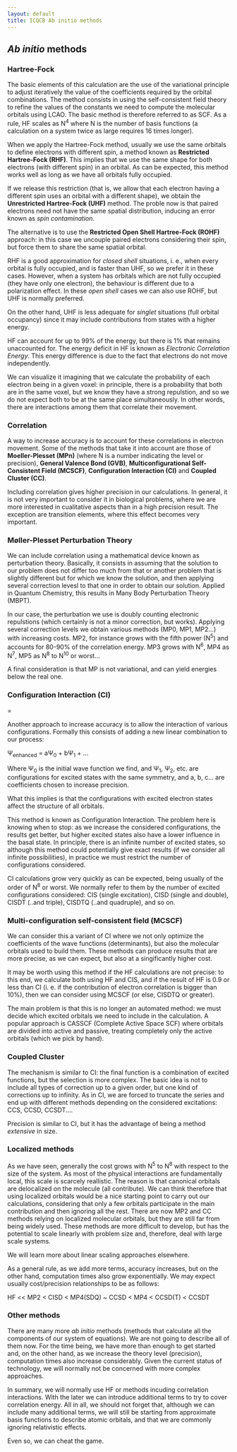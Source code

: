 ```yaml
---
layout: default
title: ICQCB Ab initio methods
---
```


*Ab initio* methods
-------------------

### Hartree-Fock

The basic elements of this calculation are the use of the variational principle to adjust iteratively the value of the coefficients required by the orbital combinations. The method consists in using the self-consistent field theory to refine the values of the constants we need to compute the molecular orbitals using LCAO. The basic method is therefore referred to as SCF. As a rule, HF scales as N<sup>4</sup> where N is the number of basis functions (a calculation on a system twice as large requires 16 times longer).

When we apply the Hartree-Fock method, usually we use the same orbitals to define electrons with different spin, a method known as **Restricted Hartree-Fock (RHF)**. This implies that we use the same shape for both electrons (with different spin) in an orbital. As can be expected, this method works well as long as we have all orbitals fully occupied.

If we release this restriction (that is, we allow that each electron having a different spin uses an orbital with a different shape), we obtain the **Unrestricted Hartree-Fock (UHF)** method. The proble now is that paired electrons need not have the same spatial distribution, inducing an error known as *spin contamination*.

The alternative is to use the **Restricted Open Shell Hartree-Fock (ROHF)** approach: in this case we uncouple paired electrons considering their spin, but force them to share the same spatial orbital.

RHF is a good approximation for *closed shell* situations, i. e., when every orbital is fully occupied, and is faster than UHF, so we prefer it in these cases. However, when a system has orbitals which are not fully occupied (they have only one electron), the behaviour is different due to a polarization effect. In these *open shell* cases we can also use ROHF, but UHF is normally preferred.

On the other hand, UHF is less adequate for *singlet* situations (full orbital occupancy) since it may include contributions from states with a higher energy.

HF can account for up to 99% of the energy, but there is 1% that remains unaccounted for. The energy deficit in HF is known as *Electronic Correlation Energy*. This energy difference is due to the fact that electrons do not move independently.

We can visualize it imagining that we calculate the probability of each electron being in a given voxel: in principle, there is a probability that both are in the same voxel, but we know they have a strong repulstion, and so we do not expect both to be at the same place simultaneously. In other words, there are interactions among them that correlate their movement.

### Correlation

A way to increase accuracy is to account for these correlations in electron movement. Some of the methods that take it into account are those of **Moeller-Plesset (MPn)** (where N is a number indicating the level or precision), **General Valence Bond (GVB)**, **Multiconfigurational Self-Consistent Field (MCSCF)**, **Configuration Interaction (CI)** and **Coupled Cluster (CC)**.

Including correlation gives higher precision in our calculations. In general, it is not very important to consider it in biological problems, where we are more interested in cualitative aspects than in a high precision result. The exception are transition elements, where this effect becomes very important.

### Møller-Plesset Perturbation Theory

We can include correlation using a mathematical device known as perturbation theory. Basically, it consists in assuming that the solution to our problem does not differ too much from that or another problem that is slightly different but for which we know the solution, and then applying several correction levesl to that one in order to obtain our solution. Applied in Quantum Chemistry, this results in Many Body Perturbation Theory (MBPT).

In our case, the perturbation we use is doubly counting electronic repulstions (which certainly is not a minor correction, but works). Applying several correction levels we obtain various methods (MP0, MP1, MP2...) with increasing costs. MP2, for instance grows with the fifth power (N<sup>5</sup>) and accounts for 80-90% of the correlation energy. MP3 grows with N<sup>6</sup>, MP4 as N<sup>7</sup>, MP5 as N<sup>8</sup> to N<sup>10</sup> or worst...

A final consideration is that MP is not variational, and can yield energies below the real one.

### Configuration Interaction (CI)

=

Another approach to increase accuracy is to allow the interaction of various configurations. Formally this consists of adding a new linear combination to our process:

Ψ<sub>enhanced</sub> = aΨ<sub>0</sub> + bΨ<sub>1</sub> + ...

Where Ψ<sub>0</sub> is the initial wave function we find, and Ψ<sub>1</sub>, Ψ<sub>2</sub>, etc. are configurations for excited states with the same symmetry, and a, b, c... are coefficients chosen to increase precision.

What this implies is that the configurations with excited electron states affect the structure of all orbitals.

This method is known as Configuration Interaction. The problem here is knowing when to stop: as we increase the considered configurations, the results get better, but higher excited states also have a lower influence in the basal state. In principle, there is an infinite number of excited states, so although this method could potentially give exact results (if we consider all infinite possibilities), in practice we must restrict the number of configurations considered.

CI calculations grow very quickly as can be expected, being usually of the order of N<sup>8</sup> or worst. We normally refer to them by the number of excited configurations considered: CIS (single excitation), CISD (single and double), CISDT (..and triple), CISDTQ (..and quadruple), and so on.

### Multi-configuration self-consistent field (MCSCF)

We can consider this a variant of CI where we not only optimize the coefficients of the wave functions (determinants), but also the molecular orbitals used to build them. These methods can produce results that are more precise, as we can expect, but also at a singificantly higher cost.

It may be worth using this method if the HF calculations are not precise: to this end, we calculate both using HF and CIS, and if the result of HF is 0.9 or less than CI (i. e. if the contribution of electron correlation is bigger than 10%), then we can consider using MCSCF (or else, CISDTQ or greater).

The main problem is that this is no longer an automated method: we must decide which excited orbitals we need to include in the calculation. A popular approach is CASSCF (Complete Active Space SCF) where orbitals are divided into active and passive, treating completely only the active orbitals (which we pick by hand).

### Coupled Cluster

The mechanism is similar to CI: the final function is a combination of excited functions, but the selection is more complex. The basic idea is not to include all types of correction up to a given order, but one kind of corrections up to infinity. As in CI, we are forced to truncate the series and end up with different methods depending on the considered excitations: CCS, CCSD, CCSDT....

Precision is similar to CI, but it has the advantage of being a method *extensive* in size.

### Localized methods

As we have seen, generally the cost grows with N<sup>5</sup> to N<sup>8</sup> with respect to the size of the system. As most of the physical interactions are fundamentally local, this scale is scarcely reallistic. The reason is that canonical orbitals are delocalized on the molecule (all contribute). We can think therefore that using localized orbitals would be a nice starting point to carry out our calculations, considering that only a few orbitals participate in the main contribution and then ignoring all the rest. There are now MP2 and CC methods relying on localized molecular orbitals, but they are still far from being widely used. These methods are more difficult to develop, but has the potential to scale linearly with problem size and, therefore, deal with large scale systems.

We will learn more about linear scaling approaches elsewhere.

As a general rule, as we add more terms, accuracy increases, but on the other hand, computation times also grow exponentially. We may expect usually cost/precision relationships to be as follows:

HF \<\< MP2 \< CISD \< MP4(SDQ) \~ CCSD \< MP4 \< CCSD(T) \< CCSDT

### Other methods

There are many more *ab initio* methods (methods that calculate all the components of our system of equations). We are not going to describe all of them now. For the time being, we have more than enough to get started and, on the other hand, as we increase the theory level (precision), computation times also increase considerably. Given the current status of technology, we will normally not be concerned with more complex approaches.

In summary, we will normally use HF or methods incuding correlation interactions. With the later we can introduce additional terms to try to cover correlation energy. All in all, we should not forget that, although we can include many additional terms, we will still be starting from approximate basis functions to describe atomic orbitals, and that we are commonly ignoring relativistic effects.

Even so, we can cheat the game.
